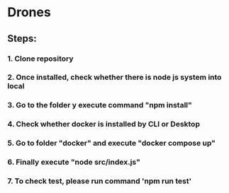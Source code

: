 # Drones

## Steps:

### 1. Clone repository
### 2. Once installed, check whether there is node js system into local
### 3. Go to the folder y execute command "npm install"
### 4. Check whether docker is installed by CLI or Desktop
### 5. Go to folder "docker" and execute "docker compose up"
### 6. Finally execute "node src/index.js"


### 7. To check test, please run command 'npm run test'